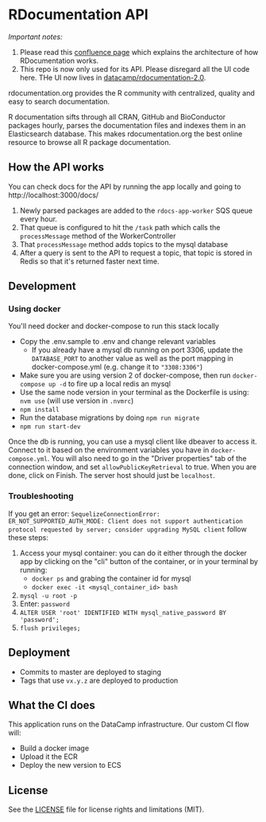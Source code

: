 # RDocumentation API

_Important notes:_

1. Please read this [confluence page](https://datacamp.atlassian.net/wiki/spaces/PRODENG/pages/2314469377/RDocumentation) which explains the architecture of how RDocumentation works.
2. This repo is now only used for its API. Please disregard all the UI code here. THe UI now lives in [datacamp/rdocumentation-2.0](https://github.com/datacamp/rdocumentation-2.0).

rdocumentation.org provides the R community with centralized, quality and easy to search documentation.

R documentation sifts through all CRAN, GitHub and BioConductor packages hourly, parses the documentation files and indexes them in an Elasticsearch database. This makes rdocumentation.org the best online resource to browse all R package documentation.

## How the API works

You can check docs for the API by running the app locally and going to http://localhost:3000/docs/

1. Newly parsed packages are added to the `rdocs-app-worker` SQS queue every hour.
2. That queue is configured to hit the `/task` path which calls the `processMessage` method of the WorkerController
3. That `processMessage` method adds topics to the mysql database
4. After a query is sent to the API to request a topic, that topic is stored in Redis so that it's returned faster next time.

## Development

### Using docker

You'll need docker and docker-compose to run this stack locally

- Copy the .env.sample to .env and change relevant variables
  - If you already have a mysql db running on port 3306, update the `DATABASE_PORT` to another value as well as the port mapping in docker-compose.yml (e.g. change it to `"3308:3306"`)
- Make sure you are using version 2 of docker-compose, then run `docker-compose up -d` to fire up a local redis an mysql
- Use the same node version in your terminal as the Dockerfile is using: `nvm use` (will use version in `.nvmrc`)
- `npm install`
- Run the database migrations by doing `npm run migrate`
- `npm run start-dev`

Once the db is running, you can use a mysql client like dbeaver to access it. Connect to it based on the environment variables you have in `docker-compose.yml`. You will also need to go in the "Driver properties" tab of the connection window, and set `allowPublicKeyRetrieval` to true. When you are done, click on Finish. The server host should just be `localhost`.

### Troubleshooting

If you get an error: `SequelizeConnectionError: ER_NOT_SUPPORTED_AUTH_MODE: Client does not support authentication protocol requested by server; consider upgrading MySQL client`
follow these steps:

1. Access your mysql container: you can do it either through the docker app by clicking on the "cli" button of the container, or in your terminal by running:
   - `docker ps` and grabing the container id for mysql
   - `docker exec -it <mysql_container_id> bash`
2. `mysql -u root -p`
3. Enter: `password`
4. `ALTER USER 'root' IDENTIFIED WITH mysql_native_password BY 'password';`
5. `flush privileges;`

## Deployment

- Commits to master are deployed to staging
- Tags that use `vx.y.z` are deployed to production

## What the CI does

This application runs on the DataCamp infrastructure. Our custom CI flow will:

- Build a docker image
- Upload it the ECR
- Deploy the new version to ECS

## License

See the [LICENSE](LICENSE.md) file for license rights and limitations (MIT).
